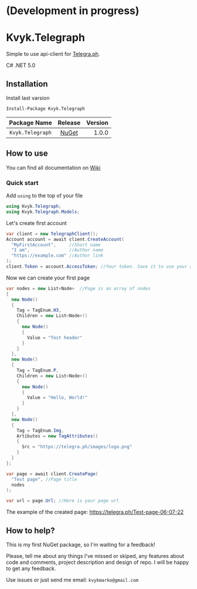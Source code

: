 # (Development in progress)

# Kvyk.Telegraph
Simple to use api-client for [Telegra.ph](https://telegra.ph).

C# .NET 5.0

## Installation
Install last varsion
```
Install-Package Kvyk.Telegraph
```
|Package Name|Release|Version|
|:---:|:---:|---:|
|`Kvyk.Telegraph`|[NuGet]()|1.0.0|

## How to use

You can find all documentation on [Wiki](https://github.com/MarkoKvyk/Telegraph/wiki)

### Quick start

Add `using` to the top of your file
```C#
using Kvyk.Telegraph;
using Kvyk.Telegraph.Models;
```
Let's create first account
```C#
var client = new TelegraphClient();
Account account = await client.CreateAccount(
  "MyFirstAccount",     //Short name
  "I am",               //Author name
  "https://example.com" //Author link
);
client.Token = account.AccessToken; //Your token. Save it to use your account in the future
```
Now we can create your first page
```C#
var nodes = new List<Node>  //Page is an array of nodes
{
  new Node()
  {
    Tag = TagEnum.H3,
    Children = new List<Node>()
    {
      new Node()
      {
        Value = "Test header"
      }
    }
  },
  new Node()
  {
    Tag = TagEnum.P,
    Children = new List<Node>()
    {
      new Node()
      {
        Value = "Hello, World!"
      }
    }
  },
  new Node()
  {
    Tag = TagEnum.Img,
    Artibutes = new TagAttributes()
    {
      Src = "https://telegra.ph/images/logo.png"
    }
  }
};

var page = await client.CreatePage(
  "Test page", //Page title
  nodes
);

var url = page.Url; //Here is your page url
```

The example of the created page: https://telegra.ph/Test-page-06-07-22

## How to help?

This is my first NuGet package, so I'm waiting for a feedback!

Please, tell me about any things I've missed or skiped, any features about code and comments, project description and design of repo. I will be happy to get any feedback.

Use issues or just send me email: `kvykmarko@gmail.com`
